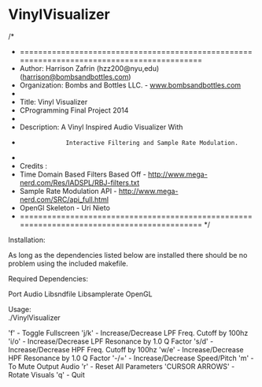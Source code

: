 VinylVisualizer
===============
/*
* ===========================================================================================
*   Author:  Harrison Zafrin (hzz200@nyu,edu)(harrison@bombsandbottles.com)
*   Organization:  Bombs and Bottles LLC. - www.bombsandbottles.com
*
*   Title: Vinyl Visualizer
*   CProgramming Final Project 2014
*
*   Description:  A Vinyl Inspired Audio Visualizer With 
*                  Interactive Filtering and Sample Rate Modulation.
*
*   Credits : 
*   Time Domain Based Filters Based Off - http://www.mega-nerd.com/Res/IADSPL/RBJ-filters.txt
*   Sample Rate Modulation API - http://www.mega-nerd.com/SRC/api_full.html
*	 OpenGl Skeleton - Uri Nieto
* ===========================================================================================
*/

Installation:

As long as the dependencies listed below are installed there should be no problem using the included makefile.

Required Dependencies:

Port Audio
Libsndfile
Libsamplerate
OpenGL

Usage:    
./VinylVisualizer <soundfile>

'f'   - Toggle Fullscreen 
'j/k' - Increase/Decrease LPF Freq. Cutoff by 100hz 
'i/o' - Increase/Decrease LPF Resonance by 1.0 Q Factor 
's/d' - Increase/Decrease HPF Freq. Cutoff by 100hz 
'w/e' - Increase/Decrease HPF Resonance by 1.0 Q Factor 
'-/=' - Increase/Decrease Speed/Pitch 
'm'   - To Mute Output Audio 
'r'   - Reset All Parameters 
'CURSOR ARROWS' - Rotate Visuals 
'q'   - Quit 